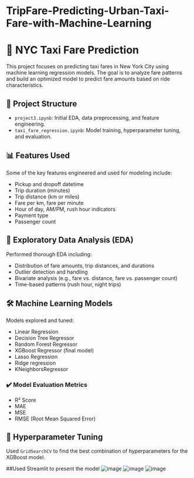 # TripFare-Predicting-Urban-Taxi-Fare-with-Machine-Learning
# 🚕 NYC Taxi Fare Prediction

This project focuses on predicting taxi fares in New York City using machine learning regression models. The goal is to analyze fare patterns and build an optimized model to predict fare amounts based on ride characteristics.

## 📂 Project Structure

- `project3.ipynb`: Initial EDA, data preprocessing, and feature engineering.
- `taxi_fare_regression.ipynb`: Model training, hyperparameter tuning, and evaluation.

## 📊 Features Used

Some of the key features engineered and used for modeling include:

- Pickup and dropoff datetime
- Trip duration (minutes)
- Trip distance (km or miles)
- Fare per km, fare per minute
- Hour of day, AM/PM, rush hour indicators
- Payment type
- Passenger count

## 🧪 Exploratory Data Analysis (EDA)

Performed thorough EDA including:

- Distribution of fare amounts, trip distances, and durations
- Outlier detection and handling
- Bivariate analysis (e.g., fare vs. distance, fare vs. passenger count)
- Time-based patterns (rush hour, night trips)

## 🛠️ Machine Learning Models

Models explored and tuned:

- Linear Regression
- Decision Tree Regressor
- Random Forest Regressor
- XGBoost Regressor (final model)
- Lasso Regression
- Ridge regression
- KNeighborsRegressor

### ✔️ Model Evaluation Metrics

- R² Score
- MAE
- MSE
- RMSE (Root Mean Squared Error)

## 🔧 Hyperparameter Tuning

Used `GridSearchCV` to find the best combination of hyperparameters for the XGBoost model.

##Used Streamlit to present the model
![image](https://github.com/user-attachments/assets/1be3e7e7-d2fb-4efa-9fed-c7ddee0789ab)
![image](https://github.com/user-attachments/assets/ed6ce082-1cc7-4a3a-af00-77c649ffb68d)
![image](https://github.com/user-attachments/assets/87e01efe-8fc8-49de-8acc-05ebe8b2b1f9)



